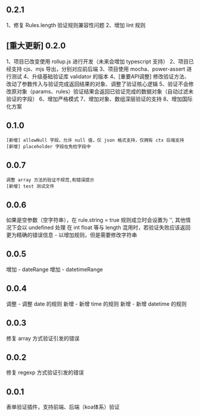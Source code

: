 ## 0.2.1
1、修复 Rules.length 验证规则兼容性问题
2、增加 lint 规则

## [重大更新] 0.2.0
1、项目已改变使用 rollup.js 进行开发（未来会增加 typescript 支持）
2、项目已经支持 cjs、mjs 导出，分别对应前后端
3、项目使用 mocha、power-assert 进行测试
4、升级基础验证库 validator 的版本
4、[重要API调整] 修改验证方法、改动了参数传入与验证完成返回结果的对象、调整了验证核心逻辑
5、验证不会修改原对象（params、rules）验证结果会返回已验证完成的数据对象（自动过滤未验证的字段）
6、增加严格模式
7、增加对象、数组深层验证的支持
8、增加国际化方案

## 0.1.0
    [新增] allowNull 字段，允许 null 值，仅 json 格式支持，仅拥有 ctx 后端支持
    [新增] placeholder 字段在免检字段中
    
## 0.0.7
    调整 array 方法的验证不规范,和错误提示    
    [新增] test 测试文件

## 0.0.6
如果是空参数（空字符串），在 rule.string = true 规则成立时会设置为 '', 其他情况下会以 undefined 处理
在 int float 等与 length 混用时，若验证失败应该返回更为精确的错误信息
    - 以增加规则，但是需要修改字符串

## 0.0.5
增加 - dateRange
增加 - datetimeRange

## 0.0.4
调整 - 调整 date 的规则
新增 - 新增 time 的规则
新增 - 新增 datetime 的规则

## 0.0.3
修复 array 方式验证引发的错误

## 0.0.2
修复 regexp 方式验证引发的错误

## 0.0.1
表单验证插件，支持前端、后端（koa体系）验证